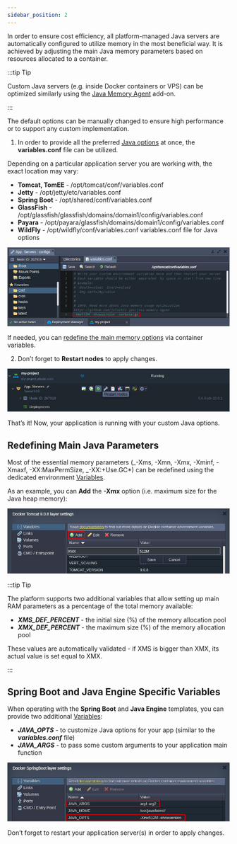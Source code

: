 ```yaml
---
sidebar_position: 2
---
```


In order to ensure cost efficiency, all platform-managed Java servers are automatically configured to utilize memory in the most beneficial way. It is achieved by adjusting the main Java memory parameters based on resources allocated to a container.

:::tip Tip

Custom Java servers (e.g. inside Docker containers or VPS) can be optimized similarly using the [Java Memory Agent](https://github.com/jelastic-jps/java-memory-agent/) add-on.

:::

The default options can be manually changed to ensure high performance or to support any custom implementation.

1. In order to provide all the preferred [Java options](https://docs.oracle.com/javase/7/docs/technotes/tools/windows/java.html#CBBIJCHG) at once, the **variables.conf** file can be utilized.

Depending on a particular application server you are working with, the exact location may vary:

- **Tomcat, TomEE** - /opt/tomcat/conf/variables.conf
- **Jetty** - /opt/jetty/etc/variables.conf
- **Spring Boot** - /opt/shared/conf/variables.conf
- **GlassFish** - /opt/glassfish/glassfish/domains/domain1/config/variables.conf
- **Payara** - /opt/payara/glassfish/domains/domain1/config/variables.conf
- **WildFly** - /opt/wildfly/conf/variables.conf
  variables.conf file for Java options

<div style={{
    display:'flex',
    justifyContent: 'center',
    margin: '0 0 1rem 0'
}}>

![Locale Dropdown](./img/JavaOptionsandArguments/01-variables-conf-file.png)

</div>

If needed, you can [redefine the main memory options](/docs/EnvironmentManagement/EnvironmentVariables/Java%20Options%20and%20Arguments#redefining-main-java-parameters) via container variables.

2. Don’t forget to **Restart nodes** to apply changes.

<div style={{
    display:'flex',
    justifyContent: 'center',
    margin: '0 0 1rem 0'
}}>

![Locale Dropdown](./img/JavaOptionsandArguments/02-restart-nodes-button.png)

</div>

That’s it! Now, your application is running with your custom Java options.

## Redefining Main Java Parameters

Most of the essential memory parameters (_-Xms, -Xmn, -Xmx, -Xminf, -Xmaxf, -XX:MaxPermSize, _-XX:+Use.GC\*) can be redefined using the dedicated environment [Variables](/docs/Container/Container%20Configuration/Variables).

As an example, you can **Add** the **-Xmx** option (i.e. maximum size for the Java heap memory):

<div style={{
    display:'flex',
    justifyContent: 'center',
    margin: '0 0 1rem 0'
}}>

![Locale Dropdown](./img/JavaOptionsandArguments/03-memory-optimization-variables.png)

</div>

:::tip Tip

The platform supports two additional variables that allow setting up main RAM parameters as a percentage of the total memory available:

- **_XMS_DEF_PERCENT_** - the initial size (%) of the memory allocation pool
- **_XMX_DEF_PERCENT_** - the maximum size (%) of the memory allocation pool

These values are automatically validated - if XMS is bigger than XMX, its actual value is set equal to XMX.

:::

## Spring Boot and Java Engine Specific Variables

When operating with the **Spring Boot** and **Java Engine** templates, you can provide two additional [Variables](/docs/Container/Container%20Configuration/Variables):

- **_JAVA_OPTS_** - to customize Java options for your app (similar to the **_variables.conf_** file)
- **_JAVA_ARGS_** - to pass some custom arguments to your application main function

<div style={{
    display:'flex',
    justifyContent: 'center',
    margin: '0 0 1rem 0'
}}>

![Locale Dropdown](./img/JavaOptionsandArguments/04-spring-boot-java-options-arguments.png)

</div>

Don’t forget to restart your application server(s) in order to apply changes.
